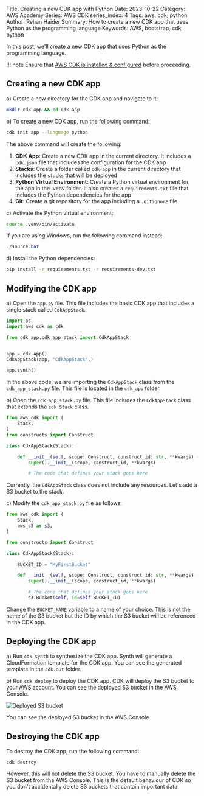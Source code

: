 Title: Creating a new CDK app with Python
Date: 2023-10-22
Category: AWS Academy
Series: AWS CDK
series_index: 4
Tags: aws, cdk, python
Author: Rehan Haider
Summary: How to create a new CDK app that uses Python as the programming language
Keywords: AWS, bootstrap, cdk, python


In this post, we'll create a new CDK app that uses Python as the programming language. 

!!! note
    Ensure that [AWS CDK is installed & configured]({filename}00000100-cdk-installing-cdk-sam-cli.md) before proceeding.


## Creating a new CDK app

a) Create a new directory for the CDK app and navigate to it:

```bash
mkdir cdk-app && cd cdk-app
```


b) To create a new CDK app, run the following command:

```bash
cdk init app --language python
```

The above command will create the following:

1. **CDK App**: Create a new CDK app in the current directory. It includes a `cdk.json` file that includes the configuration for the CDK app
2. **Stacks**: Create a folder called `cdk-app` in the current directory that includes the `stacks` that will be deployed
3. **Python Virtual Environment**: Create a Python virtual environment for the app in the .venv folder. It also creates a `requirements.txt` file that includes the Python dependencies for the app
4. **Git**: Create a git repository for the app including a `.gitignore` file


c) Activate the Python virtual environment:

```bash
source .venv/bin/activate
```

If you are using Windows, run the following command instead:

```powershell
./source.bat
```

d) Install the Python dependencies:

```bash
pip install -r requirements.txt -r requirements-dev.txt
```

## Modifying the CDK app

a) Open the `app.py` file. This file includes the basic CDK app that includes a single stack called `CdkAppStack`. 

```python
import os
import aws_cdk as cdk

from cdk_app.cdk_app_stack import CdkAppStack


app = cdk.App()
CdkAppStack(app, "CdkAppStack",)

app.synth()
```

In the above code, we are importing the `CdkAppStack` class from the `cdk_app_stack.py` file. This file is located in the `cdk_app` folder.

b) Open the `cdk_app_stack.py` file. This file includes the `CdkAppStack` class that extends the `cdk.Stack` class. 

```python
from aws_cdk import (
    Stack,
)
from constructs import Construct

class CdkAppStack(Stack):

    def __init__(self, scope: Construct, construct_id: str, **kwargs) -> None:
        super().__init__(scope, construct_id, **kwargs)

        # The code that defines your stack goes here

```

Currently, the `CdkAppStack` class does not include any resources. Let's add a S3 bucket to the stack.

c) Modify the `cdk_app_stack.py` file as follows:

```python
from aws_cdk import (
    Stack,
    aws_s3 as s3,
)

from constructs import Construct

class CdkAppStack(Stack):

    BUCKET_ID = "MyFirstBucket"

    def __init__(self, scope: Construct, construct_id: str, **kwargs) -> None:
        super().__init__(scope, construct_id, **kwargs)

        # The code that defines your stack goes here
        s3.Bucket(self, id=self.BUCKET_ID)

```
Change the `BUCKET_NAME` variable to a name of your choice. This is not the name of the S3 bucket but the ID by which the S3 bucket will be referenced in the CDK app.

## Deploying the CDK app

a) Run `cdk synth` to synthesize the CDK app. Synth will generate a CloudFormation template for the CDK app. You can see the generated template in the `cdk.out` folder.

b) Run `cdk deploy` to deploy the CDK app. CDK will deploy the S3 bucket to your AWS account. You can see the deployed S3 bucket in the AWS Console.

![Deployed S3 bucket]({static}/images/aws-academy/50005000-cdk-deploy-cloudformation.png)

You can see the deployed S3 bucket in the AWS Console.

## Destroying the CDK app

To destroy the CDK app, run the following command:

```bash
cdk destroy
```

However, this will not delete the S3 bucket. You have to manually delete the S3 bucket from the AWS Console.
This is the default behaviour of CDK so you don't accidentally delete S3 buckets that contain important data. 
